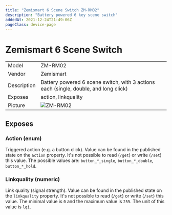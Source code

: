```yaml
---
title: "Zemismart 6 Scene Switch ZM-RM02"
description: "Battery powered 6 key scene switch"
addedAt: 2021-12-24T21:49:06Z
pageClass: device-page
---
```



# Zemismart 6 Scene Switch

|     |     |
|-----|-----|
| Model | ZM-RM02  |
| Vendor  | Zemismart|
| Description | Battery powered 6 scene switch, with 3 actions each (single, double, and long click) |
| Exposes | action, linkquality |
| Picture | ![ZM-RM02](https://www.zigbee2mqtt.io/images/devices/ZM-RM02.jpg) |


<!-- Notes BEGIN: You can edit here. Add "## Notes" headline if not already present. -->


<!-- Notes END: Do not edit below this line -->

## Exposes

### Action (enum)
Triggered action (e.g. a button click).
Value can be found in the published state on the `action` property.
It's not possible to read (`/get`) or write (`/set`) this value.
The possible values are: `button_*_single`, `button_*_double`, `button_*_hold`.


### Linkquality (numeric)
Link quality (signal strength).
Value can be found in the published state on the `linkquality` property.
It's not possible to read (`/get`) or write (`/set`) this value.
The minimal value is `0` and the maximum value is `255`.
The unit of this value is `lqi`.


